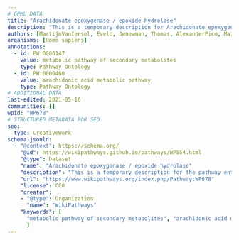 ```yaml
---
# GPML DATA
title: "Arachidonate epoxygenase / epoxide hydrolase"
description: "This is a temporary description for Arachidonate epoxygenase / epoxide hydrolase"
authors: [MartijnVanIersel, Evelo, Jwnewman, Thomas, AlexanderPico, MaintBot, Khanspers, Christine Chichester, DeSl, Eweitz]
organisms: [Homo sapiens]
annotations:
  - id: PW:0000147
    value: metabolic pathway of secondary metabolites
    type: Pathway Ontology
  - id: PW:0000460
    value: arachidonic acid metabolic pathway
    type: Pathway Ontology
# ADDITIONAL DATA
last-edited: 2021-05-16
communities: []
wpid: "WP678"
# STRUCTURED METADATA FOR SEO
seo:
  type: CreativeWork
schema-jsonld:
  - "@context": https://schema.org/
    "@id": https://wikipathways.github.io/pathways/WP554.html
    "@type": Dataset
    "name": "Arachidonate epoxygenase / epoxide hydrolase"
    "description": "This is a temporary description for the pathway entitled: Arachidonate epoxygenase / epoxide hydrolase"
    "url": "https://www.wikipathways.org/index.php/Pathway:WP678"
    "license": CC0
    "creator":
    - "@type": Organization
      "name": "WikiPathways"
    "keywords": [
      "metabolic pathway of secondary metabolites", "arachidonic acid metabolic pathway",
      ]
---
```

